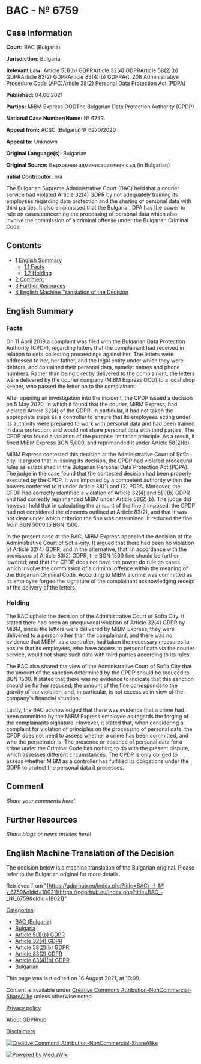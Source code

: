 # ВАС - № 6759

## Case Information

**Court:** ВАС (Bulgaria)

**Jurisdiction:** Bulgaria

**Relevant Law:** Article 5(1)(b) GDPRArticle 32(4) GDPRArticle 58(2)(b) GDPRArticle 83(2) GDPRArticle 83(4)(b) GDPRArt. 208 Administrative Procedure Code (APC)Article 38(2) Personal Data Protection Act (PDPA)

**Published:** 04.06.2021

**Parties:** MiBM Express OODThe Bulgarian Data Protection Authority (CPDP)

**National Case Number/Name:** № 6759

**Appeal from:** ACSC (Bulgaria)№ 6270/2020

**Appeal to:** Unknown

**Original Language(s):** Bulgarian

**Original Source:** Върховния административен съд (in Bulgarian)

**Initial Contributor:** n/a

The Bulgarian Supreme Administrative Court (BAC) held that a courier service had violated Article 32(4) GDPR by not adequately training its employees regarding data protection and the sharing of personal data with third parties. It also emphasised that the Bulgarian DPA has the power to rule on cases concerning the processing of personal data which also involve the commission of a criminal offense under the Bulgarian Criminal Code.

## Contents

*   [1 English Summary](#English_Summary)
    *   [1.1 Facts](#Facts)
    *   [1.2 Holding](#Holding)
*   [2 Comment](#Comment)
*   [3 Further Resources](#Further_Resources)
*   [4 English Machine Translation of the Decision](#English_Machine_Translation_of_the_Decision)

## English Summary

### Facts

On 11 April 2019 a complaint was filed with the Bulgarian Data Protection Authority (CPDP), regarding letters that the complainant had received in relation to debt collecting proceedings against her. The letters were addressed to her, her father, and the legal entity under which they were debtors, and contained their personal data, namely: names and phone numbers. Rather than being directly delivered to the complainant, the letters were delivered by the courier company (MiBM Express OOD) to a local shop keeper, who passed the letter on to the complainant.

After opening an investigation into the incident, the CPDP issued a decision on 5 May 2020, in which it found that the courier, MiBM Express, had violated Article 32(4) of the GDPR. In particular, it had not taken the appropriate steps as a controller to ensure that its employees acting under its authority were prepared to work with personal data and had been trained in data protection, and would not share personal data with third parties. The CPDP also found a violation of the purpose limitation principle. As a result, it fined MiBM Express BGN 5,000, and reprimanded it under Article 58(2)(b).

MiBM Express contested this decision at the Administrative Court of Sofia-city. It argued that in issuing its decision, the CPDP had violated procedural rules as established in the Bulgarian Personal Data Protection Act (PDPA). The judge in the case found that the contested decision had been properly executed by the CPDP. It was imposed by a competent authority within the powers conferred to it under Article 38(1) and (3) PDPA. Moreover, the CPDP had correctly identified a violation of Article 32(4) and 5(1)(b) GDPR and had correctly reprimanded MiBM under Article 58(2)(b). The judge did however hold that in calculating the amount of the fine it imposed, the CPDP had not considered the elements outlined at Article 83(2), and that it was not clear under which criterion the fine was determined. It reduced the fine from BGN 5000 to BGN 1500.

In the present case at the BAC, MiBM Express appealed the decision of the Administrative Court of Sofia-city. It argued that there had been no violation of Article 32(4) GDPR, and in the alternative, that: in accordance with the provisions of Article 83(2) GDPR, the BGN 1500 fine should be further lowered; and that the CPDP does not have the power do rule on cases which involve the commission of a criminal offence within the meaning of the Bulgarian Criminal Code. According to MiBM a crime was committed as its employee forged the signature of the complainant acknowledging receipt of the delivery of the letters.

### Holding

The BAC upheld the decision of the Administrative Court of Sofia City. It stated there had been an unequivocal violation of Article 32(4) GDPR by MiBM, since: the letters were delivered by MiBM Express, they were delivered to a person other than the complainant, and there was no evidence that MiBM, as a controller, had taken the necessary measures to ensure that its employees, who have access to personal data via the courier service, would not share such data with third parties according to its rules.

The BAC also shared the view of the Administrative Court of Sofia City that the amount of the sanction determined by the CPDP should be reduced to BGN 1500. It stated that there was no evidence to indicate that this sanction should be further reduced; the amount of the fine corresponds to the gravity of the violation, and, in particular, is not excessive in view of the company's financial situation.

Lastly, the BAC acknowledged that there was evidence that a crime had been committed by the MiBM Express employee as regards the forging of the complainants signature. However, it stated that, when considering a complaint for violation of principles on the processing of personal data, the CPDP does not need to assess whether a crime has been committed, and who the perpetrator is. The presence or absence of personal data for a crime under the Criminal Code has nothing to do with the present dispute, which assesses different circumstances. The CPDP is only obliged to assess whether MiBM as a controller has fulfilled its obligations under the GDPR to protect the personal data it processes.

## Comment

_Share your comments here!_

## Further Resources

_Share blogs or news articles here!_

## English Machine Translation of the Decision

The decision below is a machine translation of the Bulgarian original. Please refer to the Bulgarian original for more details.

Retrieved from "[https://gdprhub.eu/index.php?title=ВАС\_-\_№\_6759&oldid=18021](https://gdprhub.eu/index.php?title=ВАС_-_№_6759&oldid=18021)"

[Categories](/index.php?title=Special:Categories "Special:Categories"):

*   [ВАС (Bulgaria)](/index.php?title=Category:%D0%92%D0%90%D0%A1_\(Bulgaria\) "Category:ВАС (Bulgaria)")
*   [Bulgaria](/index.php?title=Category:Bulgaria "Category:Bulgaria")
*   [Article 5(1)(b) GDPR](/index.php?title=Category:Article_5\(1\)\(b\)_GDPR "Category:Article 5(1)(b) GDPR")
*   [Article 32(4) GDPR](/index.php?title=Category:Article_32\(4\)_GDPR "Category:Article 32(4) GDPR")
*   [Article 58(2)(b) GDPR](/index.php?title=Category:Article_58\(2\)\(b\)_GDPR "Category:Article 58(2)(b) GDPR")
*   [Article 83(2) GDPR](/index.php?title=Category:Article_83\(2\)_GDPR "Category:Article 83(2) GDPR")
*   [Article 83(4)(b) GDPR](/index.php?title=Category:Article_83\(4\)\(b\)_GDPR "Category:Article 83(4)(b) GDPR")
*   [Bulgarian](/index.php?title=Category:Bulgarian "Category:Bulgarian")

This page was last edited on 16 August 2021, at 10:09.

Content is available under [Creative Commons Attribution-NonCommercial-ShareAlike](https://creativecommons.org/licenses/by-nc-sa/4.0/) unless otherwise noted.

[Privacy policy](/index.php?title=GDPRhub:Privacy_policy)

[About GDPRhub](/index.php?title=GDPRhub:About)

[Disclaimers](/index.php?title=GDPRhub:General_disclaimer)

[![Creative Commons Attribution-NonCommercial-ShareAlike](/resources/assets/licenses/cc-by-nc-sa.png)](https://creativecommons.org/licenses/by-nc-sa/4.0/)

[![Powered by MediaWiki](/resources/assets/poweredby_mediawiki_88x31.png)](https://www.mediawiki.org/)